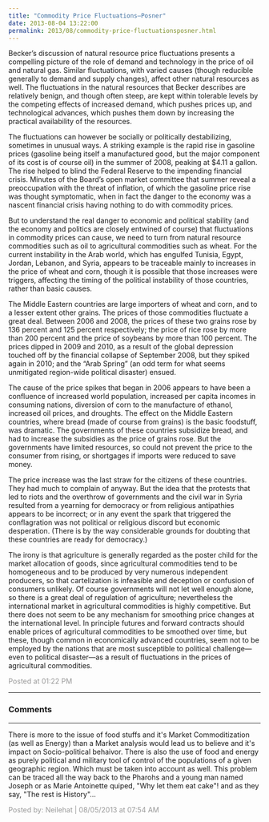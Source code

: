 ```yaml
---
title: "Commodity Price Fluctuations—Posner"
date: 2013-08-04 13:22:00
permalink: 2013/08/commodity-price-fluctuationsposner.html
---
```

Becker’s discussion of natural resource price fluctuations presents a compelling picture of the role of demand and technology in the price of oil and natural gas. Similar fluctuations, with varied causes (though reducible generally to demand and supply changes), affect other natural resources as well. The fluctuations in the natural resources that Becker describes are relatively benign, and though often steep, are kept within tolerable levels by the competing effects of increased demand, which pushes prices up, and technological advances, which pushes them down by increasing the practical availability of the resources.

The fluctuations can however be socially or politically destabilizing, sometimes in unusual ways. A striking example is the rapid rise in gasoline prices (gasoline being itself a manufactured good, but the major component of its cost is of course oil) in the summer of 2008, peaking at $4.11 a gallon. The rise helped to blind the Federal Reserve to the impending financial crisis. Minutes of the Board’s open market committee that summer reveal a preoccupation with the threat of inflation, of which the gasoline price rise was thought symptomatic, when in fact the danger to the economy was a nascent financial crisis having nothing to do with commodity prices.

But to understand the real danger to economic and political stability (and the economy and politics are closely entwined of course) that fluctuations in commodity prices can cause, we need to turn from natural resource commodities such as oil to agricultural commodities such as wheat. For the current instability in the Arab world, which has engulfed Tunisia, Egypt, Jordan, Lebanon, and Syria, appears to be traceable mainly to increases in the price of wheat and corn, though it is possible that those increases were triggers, affecting the timing of the political instability of those countries, rather than basic causes.

The Middle Eastern countries are large importers of wheat and corn, and to a lesser extent other grains. The prices of those commodities fluctuate a great deal. Between 2006 and 2008, the prices of these two grains rose by 136 percent and 125 percent respectively; the price of rice rose by more than 200 percent and the price of soybeans by more than 100 percent. The prices dipped in 2009 and 2010, as a result of the global depression touched off by the financial collapse of September 2008, but they spiked again in 2010; and the “Arab Spring” (an odd term for what seems unmitigated region-wide political disaster) ensued.

The cause of the price spikes that began in 2006 appears to have been a confluence of increased world population, increased per capita incomes in consuming nations, diversion of corn to the manufacture of ethanol, increased oil prices, and droughts. The effect on the Middle Eastern countries, where bread (made of course from grains) is the basic foodstuff, was dramatic. The governments of these countries subsidize bread, and had to increase the subsidies as the price of grains rose. But the governments have limited resources, so could not prevent the price to the consumer from rising, or shortgages if imports were reduced to save money.

The price increase was the last straw for the citizens of these countries. They had much to complain of anyway. But the idea that the protests that led to riots and the overthrow of governments and the civil war in Syria resulted from a yearning for democracy or from religious antipathies appears to be incorrect; or in any event the spark that triggered the conflagration was not political or religious discord but economic desperation. (There is by the way considerable grounds for doubting that these countries are ready for democracy.)

The irony is that agriculture is generally regarded as the poster child for the market allocation of goods, since agricultural commodities tend to be homogeneous and to be produced by very numerous independent producers, so that cartelization is infeasible and deception or confusion of consumers unlikely. Of course governments will not let well enough alone, so there is a great deal of regulation of agriculture; nevertheless the international market in agricultural commodities is highly competitive. But there does not seem to be any mechanism for smoothing price changes at the international level. In principle futures and forward contracts should enable prices of agricultural commodities to be smoothed over time, but these, though common in economically advanced countries, seem not to be employed by the nations that are most susceptible to political challenge—even to political disaster—as a result of fluctuations in the prices of agricultural commodities.

<span style="color:#999">Posted at 01:22 PM</span>

<!-- more -->

---

### Comments

---

There is more to the issue of food stuffs and it's Market Commoditization (as well as Energy) than a Market analysis would lead us to believe and it's impact on Socio-political behaivor. There is also the use of food and energy as purely political and military tool of control of the populations of a given geographic region. Which must be taken into account as well. This problem can be traced all the way back to the Pharohs and a young man named Joseph or as Marie Antoinette quiped, "Why let them eat cake"! and as they say, "The rest is History"...  

<span style="color:#999">Posted by: Neilehat | 08/05/2013 at 07:54 AM</span>